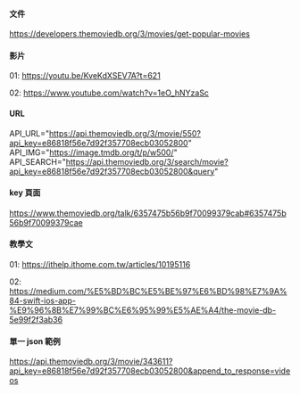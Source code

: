 #### 文件
https://developers.themoviedb.org/3/movies/get-popular-movies

#### 影片 
01:
https://youtu.be/KveKdXSEV7A?t=621

02:
https://www.youtube.com/watch?v=1eO_hNYzaSc

#### URL
API_URL="https://api.themoviedb.org/3/movie/550?api_key=e86818f56e7d92f357708ecb03052800"
API_IMG="https://image.tmdb.org/t/p/w500/"
API_SEARCH="https://api.themoviedb.org/3/search/movie?api_key=e86818f56e7d92f357708ecb03052800&query"

#### key 頁面
https://www.themoviedb.org/talk/6357475b56b9f70099379cab#6357475b56b9f70099379cae


#### 教學文 
01: 
https://ithelp.ithome.com.tw/articles/10195116

02: 
https://medium.com/%E5%BD%BC%E5%BE%97%E6%BD%98%E7%9A%84-swift-ios-app-%E9%96%8B%E7%99%BC%E6%95%99%E5%AE%A4/the-movie-db-5e99f2f3ab36

#### 單一 json 範例
https://api.themoviedb.org/3/movie/343611?api_key=e86818f56e7d92f357708ecb03052800&append_to_response=videos